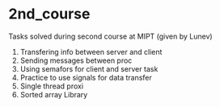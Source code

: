 # 2nd_course

Tasks solved during second course at MIPT (given by Lunev)

1. Transfering info between server and client
2. Sending messages between proc
3. Using semafors for client and server task
4. Practice to use signals for data transfer
5. Single thread proxi
6. Sorted array Library
